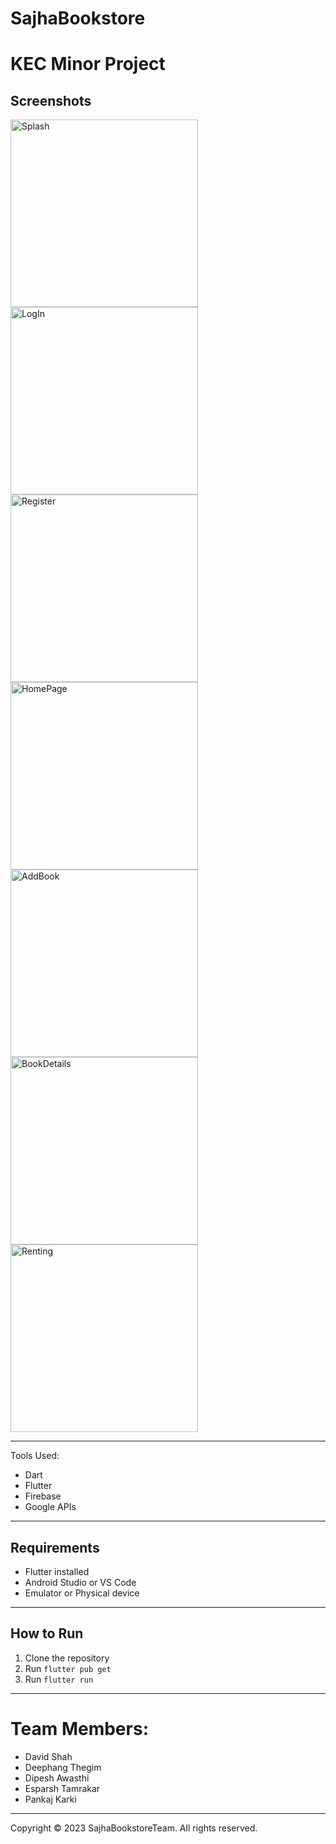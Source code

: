 # SajhaBookstore
# KEC Minor Project

## Screenshots

<img src="https://github.com/ninjaaaxxx/Sajha_Bookstore/assets/132187755/b6029a7d-6181-4eeb-9d05-649d776f57ad" alt="Splash" width="300"/>
<img src="https://github.com/ninjaaaxxx/Sajha_Bookstore/assets/132187755/aeeeb6bc-8fe2-4cce-b6cf-4ac4533c4a10" alt="LogIn" width="300"/>
<img src="https://github.com/ninjaaaxxx/Sajha_Bookstore/assets/132187755/5f83b798-a5db-4c6a-86e0-a352d21aa273" alt="Register" width="300"/>
<img src="https://github.com/ninjaaaxxx/Sajha_Bookstore/assets/132187755/c7b87784-d8b2-4b47-8046-54a9a4c7276e" alt="HomePage" width="300"/>
<img src="https://github.com/ninjaaaxxx/Sajha_Bookstore/assets/132187755/e7589358-3275-4d90-8f1e-d593b264b1ab" alt="AddBook" width="300"/>
<img src="https://github.com/ninjaaaxxx/Sajha_Bookstore/assets/132187755/f6aeebdd-f8fb-4eb4-b756-11b9deb17af5" alt="BookDetails" width="300"/>
<img src="https://github.com/ninjaaaxxx/Sajha_Bookstore/assets/132187755/eeb8c10d-09e7-457a-aaf6-0bf06c7718c9" alt="Renting" width="300"/>


---

Tools Used:
- Dart
- Flutter
- Firebase
- Google APIs
---

## Requirements

- Flutter installed
- Android Studio or VS Code
- Emulator or Physical device
---
## How to Run

1. Clone the repository
2. Run `flutter pub get`
3. Run `flutter run`
---
# Team Members:
- David Shah
- Deephang Thegim
- Dipesh Awasthi
- Esparsh Tamrakar
- Pankaj Karki
---
Copyright © 2023 SajhaBookstoreTeam. All rights reserved. 
